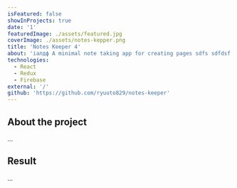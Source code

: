 ```yaml
---
isFeatured: false
showInProjects: true
date: '1'
featuredImage: ./assets/featured.jpg
coverImage: ./assets/notes-kepper.png
title: 'Notes Keeper 4'
about: 'іалдф A minimal note taking app for creating pages sdfs sdfdsf sdf and sync with firebase strore. asd adas dA a sdfsd fsdfsd sd dasd asdad asda sda s'
technologies:
  - React
  - Redux
  - Firebase
external: '/'
github: 'https://github.com/ryuuto829/notes-keeper'
---
```


## About the project

...

## Result

...

